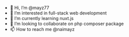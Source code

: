 - 👋 Hi, I’m @mayz77
- 👀 I’m interested in full-stack web development
- 🌱 I’m currently learning nuxt.js
- 💞️ I’m looking to collaborate on php composer package
- 📫 How to reach me @naimayz

<!---
mayz77/mayz77 is a ✨ special ✨ repository because its `README.md` (this file) appears on your GitHub profile.
You can click the Preview link to take a look at your changes.
--->
